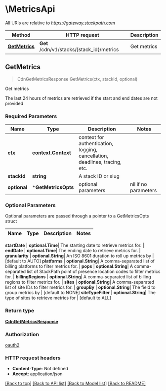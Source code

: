 # \MetricsApi

All URIs are relative to *https://gateway.stackpath.com*

Method | HTTP request | Description
------------- | ------------- | -------------
[**GetMetrics**](MetricsApi.md#GetMetrics) | **Get** /cdn/v1/stacks/{stack_id}/metrics | Get metrics



## GetMetrics

> CdnGetMetricsResponse GetMetrics(ctx, stackId, optional)

Get metrics

The last 24 hours of metrics are retrieved if the start and end dates are not provided

### Required Parameters


Name | Type | Description  | Notes
------------- | ------------- | ------------- | -------------
**ctx** | **context.Context** | context for authentication, logging, cancellation, deadlines, tracing, etc.
**stackId** | **string**| A stack ID or slug | 
 **optional** | ***GetMetricsOpts** | optional parameters | nil if no parameters

### Optional Parameters

Optional parameters are passed through a pointer to a GetMetricsOpts struct


Name | Type | Description  | Notes
------------- | ------------- | ------------- | -------------

 **startDate** | **optional.Time**| The starting date to retrieve metrics for. | 
 **endDate** | **optional.Time**| The ending date to retrieve metrics for. | 
 **granularity** | **optional.String**| An ISO 8601 duration to roll up metrics by | [default to AUTO]
 **platforms** | **optional.String**| A comma-separated list of billing platforms to filter metrics for. | 
 **pops** | **optional.String**| A comma-separated list of StackPath point of presence location codes to filter metrics for. | 
 **billingRegions** | **optional.String**| A comma-separated list of billing regions to filter metrics for. | 
 **sites** | **optional.String**| A comma-separated list of site IDs to filter metrics for. | 
 **groupBy** | **optional.String**| The field to group metrics by | [default to NONE]
 **siteTypeFilter** | **optional.String**| The type of sites to retrieve metrics for | [default to ALL]

### Return type

[**CdnGetMetricsResponse**](cdnGetMetricsResponse.md)

### Authorization

[oauth2](../README.md#oauth2)

### HTTP request headers

- **Content-Type**: Not defined
- **Accept**: application/json

[[Back to top]](#) [[Back to API list]](../README.md#documentation-for-api-endpoints)
[[Back to Model list]](../README.md#documentation-for-models)
[[Back to README]](../README.md)

